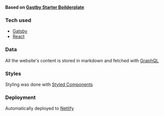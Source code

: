 **Based on [Gastby Starter Boilderplate](https://github.com/gatsbyjs/gatsby-starter-hello-world)**

### Tech used

- [Gatsby](https://github.com/gatsbyjs/gatsby)
- [React](https://github.com/facebook/react)

### Data

All the website's content is stored in markdown and fetched with [GraphQL](https://graphql.org/)

### Styles

Styling was done with [Styled Components](https://www.styled-components.com/)

### Deployment

Automatically deployed to [Netlify](https://netlify.com/)
